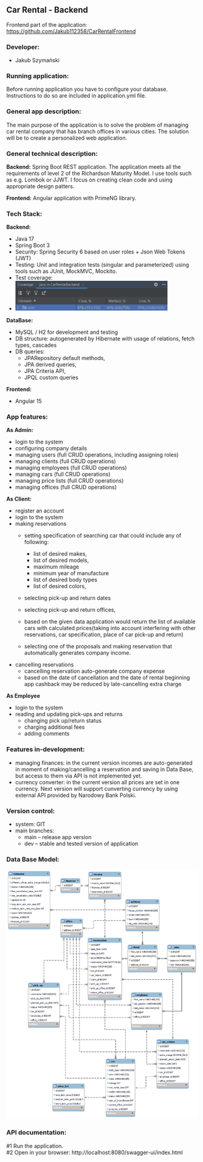 ## Car Rental - Backend

Frontend part of the application: https://github.com/Jakub112358/CarRentalFrontend

### Developer:
- Jakub Szymański

### Running application:
Before running application you have to configure your database. Instructions to do so are included in application.yml file.

### General app description:
The main purpose of the application is to solve the problem of managing car rental company that has branch offices in various cities. 
The solution will be to create a personalized web application.

### General technical description: 

**Backend:**
Spring Boot REST application. The application meets all the requirements of level 2 of the Richardson Maturity Model. 
I use tools such as e.g. Lombok or JJWT. I focus on creating clean code and using appropriate design patters.


**Frontend:**
Angular application with PrimeNG library.

### Tech Stack:
**Backend:**
- Java 17
- Spring Boot 3
- Security: Spring Security 6 based on user roles + Json Web Tokens (JWT)
- Testing: Unit and integration tests (singular and parameterized) using tools such as JUnit, MockMVC, Mockito.
- Test coverage:
- <img src="src/assets/testCoverage.png" width="400" alt="test coverage">

**DataBase:**
- MySQL / H2 for development and testing
- DB structure: autogenerated by Hibernate with usage of relations, fetch types, cascades
- DB queries: 
  - JPARepository default methods,
  - JPA derived queries, 
  - JPA Criteria API,
  - JPQL custom queries


**Frontend:**
- Angular 15

### App features: 

**As Admin:**
- login to the system
- configuring company details
- managing users (full CRUD operations, including assigning roles)
- managing clients (full CRUD operations)
- managing employees (full CRUD operations)
- managing cars (full CRUD operations)
- managing price lists (full CRUD operations)
- managing offices (full CRUD operations)


 **As Client:**
- register an account
- login to the system
- making reservations
  - setting specification of searching car that could include any of following:
     - list of desired makes,
     - list of desired models,
     - maximum mileage
     - minimum year of manufacture
     - list of desired body types
     - list of desired colors,
  - selecting pick-up and return dates 
  - selecting pick-up and return offices,

  - based on the given data application would return the list of available cars with calculated prices(taking into account interfering with other reservations, car specification, place of car pick-up and return)
  - selecting one of the proposals and making reservation that automatically generates company income.
- cancelling reservations
  - cancelling reservation auto-generate company expense 
  - based on the date of cancellation and the date of rental beginning app cashback may be reduced by late-cancelling extra charge

**As Employee**

- login to the system
- reading and updating pick-ups and returns
  - changing pick up/return status
  - charging additional fees
  - adding comments

### Features in-development:
- managing finances: in the current version incomes are auto-generated in moment of making/cancelling a reservation and saving in Data Base, but access to them via API is not implemented yet.
- currency converter: in the current version all prices are set in one currency. Next version will support cunverting currency by using external API provided by Narodowy Bank Polski.

### Version control: 
- system: GIT
- main branches:
  - main – release app version
  - dev – stable and tested version of application

### Data Base Model: 

![data base model](src/assets/dbDiagram.png)

### API documentation:

#1 Run the application. <br>
#2 Open in your browser: http://localhost:8080/swagger-ui/index.html

